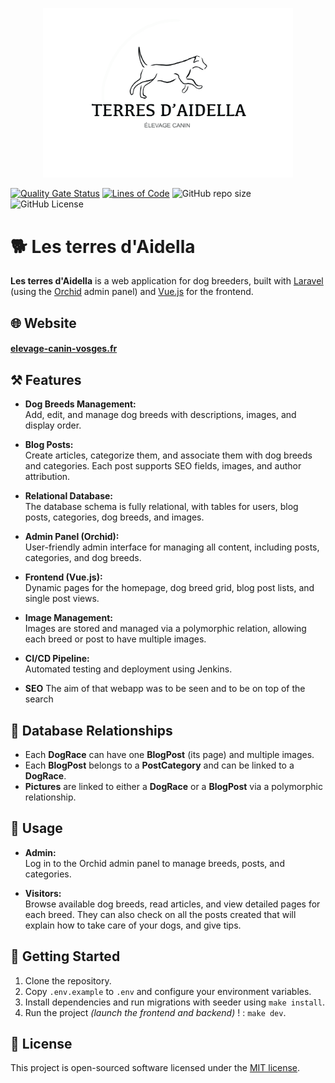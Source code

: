 <p align="center">
<a href="https://laravel.com" target="_blank">
<img src="public/images/logo-terres-aidella-big.webp" width="400" alt="Laravel Logo"></a></p>

[![Quality Gate Status](https://sonarqube.rocketegg.systems/api/project_badges/measure?project=Aidella&metric=alert_status&token=sqb_148abec97537a0f60b5a9dfaee348ec2b24b9c75)](https://sonarqube.rocketegg.systems/dashboard?id=Aidella)
[![Lines of Code](https://sonarqube.rocketegg.systems/api/project_badges/measure?project=Aidella&metric=ncloc&token=sqb_148abec97537a0f60b5a9dfaee348ec2b24b9c75)](https://sonarqube.rocketegg.systems/dashboard?id=Aidella)
![GitHub repo size](https://img.shields.io/github/repo-size/UnMugViolet/aidella)
![GitHub License](https://img.shields.io/github/license/UnMugViolet/portfolio)

# 🐕 Les terres d'Aidella

**Les terres d'Aidella** is a web application for dog breeders, built with [Laravel](https://laravel.com/) (using the [Orchid](https://orchid.software/) admin panel) and [Vue.js](https://vuejs.org/) for the frontend.


## 🌐 Website

#### [elevage-canin-vosges.fr](https://elevage-canin-vosges.fr/)

## ⚒️ Features

- **Dog Breeds Management:**  
  Add, edit, and manage dog breeds with descriptions, images, and display order.

- **Blog Posts:**  
  Create articles, categorize them, and associate them with dog breeds and categories. Each post supports SEO fields, images, and author attribution.

- **Relational Database:**  
  The database schema is fully relational, with tables for users, blog posts, categories, dog breeds, and images.

- **Admin Panel (Orchid):**  
  User-friendly admin interface for managing all content, including posts, categories, and dog breeds.

- **Frontend (Vue.js):**  
  Dynamic pages for the homepage, dog breed grid, blog post lists, and single post views.

- **Image Management:**  
  Images are stored and managed via a polymorphic relation, allowing each breed or post to have multiple images.

- **CI/CD Pipeline:**  
  Automated testing and deployment using Jenkins.

- **SEO**
  The aim of that webapp was to be seen and to be on top of the search

## 💾 Database Relationships

- Each **DogRace** can have one **BlogPost** (its page) and multiple images.
- Each **BlogPost** belongs to a **PostCategory** and can be linked to a **DogRace**.
- **Pictures** are linked to either a **DogRace** or a **BlogPost** via a polymorphic relationship.

## 🔑 Usage

- **Admin:**  
  Log in to the Orchid admin panel to manage breeds, posts, and categories.

- **Visitors:**  
  Browse available dog breeds, read articles, and view detailed pages for each breed. 
  They can also check on all the posts created that will explain how to take care of your dogs, and give tips.

## 🚀 Getting Started

1. Clone the repository.
2. Copy `.env.example` to `.env` and configure your environment variables.
3. Install dependencies and run migrations with seeder using `make install`.
4. Run the project _(launch the frontend and backend)_ ! : `make dev`.

## 📜 License

This project is open-sourced software licensed under the [MIT license](https://opensource.org/licenses/MIT).
